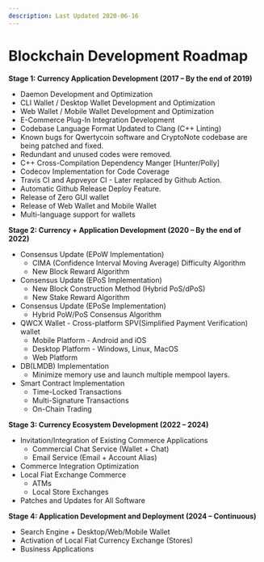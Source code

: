 ```yaml
---
description: Last Updated 2020-06-16
---
```


# Blockchain Development Roadmap

**Stage 1: Currency Application Development \(2017 – By the end of 2019\)**

* Daemon Development and Optimization
* CLI Wallet / Desktop Wallet Development and Optimization
* Web Wallet / Mobile Wallet Development and Optimization
* E-Commerce Plug-In Integration Development
* Codebase Language Format Updated to Clang \(C++ Linting\)
* Known bugs for Qwertycoin software and CryptoNote codebase are being patched and fixed.
* Redundant and unused codes were removed.
* C++ Cross-Compilation Dependency Manger \[Hunter/Polly\]
* Codecov Implementation for Code Coverage
* Travis CI and Appveyor CI - Later replaced by Github Action.
* Automatic Github Release Deploy Feature.
* Release of Zero GUI wallet
* Release of Web Wallet and Mobile Wallet
* Multi-language support for wallets

**Stage 2: Currency + Application Development \(2020 – By the end of 2022\)**

* Consensus Update \(EPoW Implementation\)
  * CIMA \(Confidence Interval Moving Average\) Difficulty Algorithm
  * New Block Reward Algorithm
* Consensus Update \(EPoS Implementation\)
  * New Block Construction Method \(Hybrid PoS/dPoS\)
  * New Stake Reward Algorithm 
* Consensus Update \(EPoSe Implementation\)
  * Hybrid PoW/PoS Consensus Algorithm
* QWCX Wallet - Cross-platform SPV\(Simplified Payment Verification\) wallet
  * Mobile Platform - Android and iOS
  * Desktop Platform - Windows, Linux, MacOS
  * Web Platform
* DB\(LMDB\) Implementation
  * Minimize memory use and launch multiple mempool layers.
* Smart Contract Implementation
  * Time-Locked Transactions
  * Multi-Signature Transactions
  * On-Chain Trading

**Stage 3: Currency Ecosystem Development \(2022 – 2024\)**

* Invitation/Integration of Existing Commerce Applications
  * Commercial Chat Service \(Wallet + Chat\)
  * Email Service \(Email + Account Alias\)
* Commerce Integration Optimization
* Local Fiat Exchange Commerce
  * ATMs
  * Local Store Exchanges
* Patches and Updates for All Software

**Stage 4: Application Development and Deployment \(2024 – Continuous\)**

* Search Engine + Desktop/Web/Mobile Wallet
* Activation of Local Fiat Currency Exchange \(Stores\)
* Business Applications

